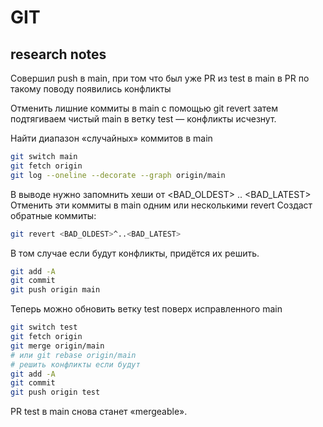 # GIT

## research notes

Совершил push в main, при том что был уже PR из test в main
в PR по такому поводу появились конфликты

Отменить лишние коммиты в main с помощью git revert
затем подтягиваем чистый main в ветку test — конфликты исчезнут.

Найти диапазон «случайных» коммитов в main

```bash
git switch main
git fetch origin
git log --oneline --decorate --graph origin/main
```

В выводе нужно запомнить хеши от <BAD_OLDEST> .. <BAD_LATEST>
Отменить эти коммиты в main одним или несколькими revert
Создаст обратные коммиты:

```bash
git revert <BAD_OLDEST>^..<BAD_LATEST>
```

В том случае если будут конфликты, придётся их решить.

```bash
git add -A
git commit
git push origin main
```

Теперь можно обновить ветку test поверх исправленного main

```bash
git switch test
git fetch origin
git merge origin/main     
# или git rebase origin/main
# решить конфликты если будут
git add -A
git commit
git push origin test
```

PR test в main снова станет «mergeable».
